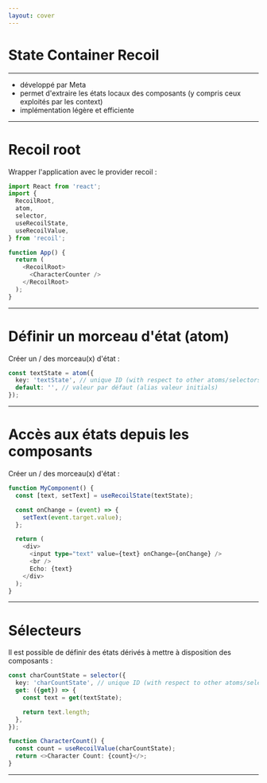 ```yaml
---
layout: cover
---
```


# State Container Recoil

---

* développé par Meta
* permet d'extraire les états locaux des composants (y compris ceux exploités par les context)
* implémentation légère et efficiente

---

# Recoil root

Wrapper l'application avec le provider recoil :

```typescript
import React from 'react';
import {
  RecoilRoot,
  atom,
  selector,
  useRecoilState,
  useRecoilValue,
} from 'recoil';

function App() {
  return (
    <RecoilRoot>
      <CharacterCounter />
    </RecoilRoot>
  );
}
```

---

# Définir un morceau d'état (atom)

Créer un / des morceau(x) d'état :

```typescript
const textState = atom({
  key: 'textState', // unique ID (with respect to other atoms/selectors)
  default: '', // valeur par défaut (alias valeur initials)
});
```

---

# Accès aux états depuis les composants

Créer un / des morceau(x) d'état :

```typescript
function MyComponent() {
  const [text, setText] = useRecoilState(textState);

  const onChange = (event) => {
    setText(event.target.value);
  };

  return (
    <div>
      <input type="text" value={text} onChange={onChange} />
      <br />
      Echo: {text}
    </div>
  );
}
```

---

# Sélecteurs

Il est possible de définir des états dérivés à mettre à disposition des composants :

```typescript
const charCountState = selector({
  key: 'charCountState', // unique ID (with respect to other atoms/selectors)
  get: ({get}) => {
    const text = get(textState);

    return text.length;
  },
});
```

```typescript
function CharacterCount() {
  const count = useRecoilValue(charCountState);
  return <>Character Count: {count}</>;
}
```

---
